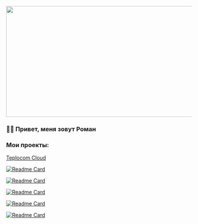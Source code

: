 
<div align="center">
  <img src="https://media.giphy.com/media/1GEATImIxEXVR79Dhk/giphy.gif" width="600" height="300"/>
</div>


### :man_technologist: Привет, меня зовут Роман
### Мои проекты:
[Teplocom Cloud](https://github.com/RomanElfimov/TeplocomCloud)


[![Readme Card](https://github-readme-stats.vercel.app/api/pin/?username=RomanElfimov&repo=DemoDev)](https://github.com/RomanElfimov/DemoDev)

[![Readme Card](https://github-readme-stats.vercel.app/api/pin/?username=RomanElfimov&repo=DemoDev)](https://github.com/RomanElfimov/DemoDev)

[![Readme Card](https://github-readme-stats.vercel.app/api/pin/?username=RomanElfimov&repo=DemoDev)](https://github.com/RomanElfimov/DemoDev)

[![Readme Card](https://github-readme-stats.vercel.app/api/pin/?username=RomanElfimov&repo=DemoDev)](https://github.com/RomanElfimov/DemoDev)

[![Readme Card](https://github-readme-stats.vercel.app/api/pin/?username=RomanElfimov&repo=DemoDev)](https://github.com/RomanElfimov/DemoDev)
